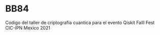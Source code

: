 # BB84
Codigo del taller de criptografia cuantica para el evento Qiskit Falll Fest CIC-IPN Mexico 2021
